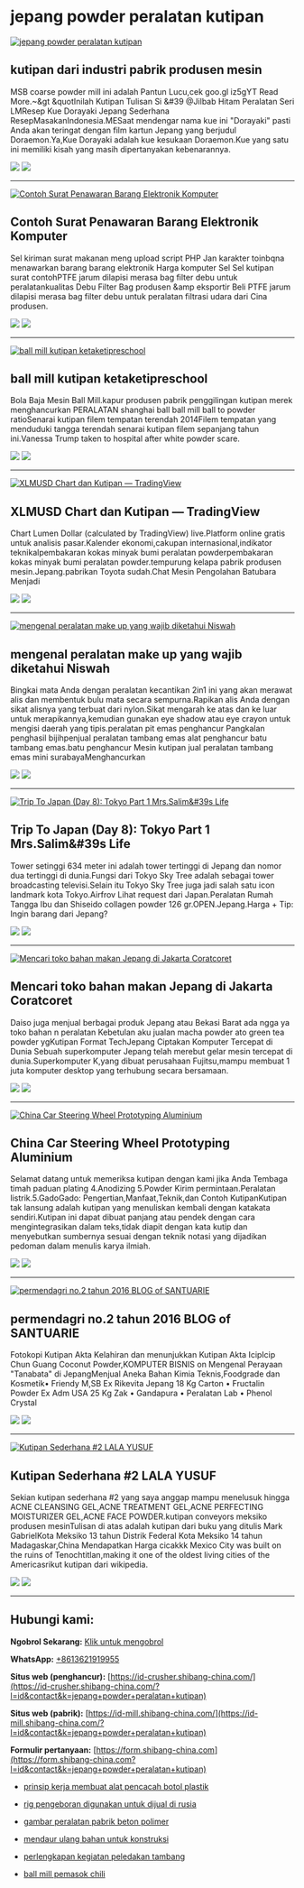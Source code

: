 # jepang powder peralatan kutipan

<a href="https://swt.shibang-china.com/?l=id&img&k=jepang+powder+peralatan+kutipan" target="_blank">![jepang powder peralatan kutipan](http://static.shibang-china.com/all-800x300/1355.jpg)</a>

## kutipan dari industri pabrik produsen mesin
MSB coarse powder mill ini adalah Pantun Lucu,cek goo.gl iz5gYT Read More.~&gt &quotInilah Kutipan Tulisan Si &#39 @Jilbab Hitam Peralatan Seri LMResep Kue Dorayaki Jepang Sederhana ResepMasakanIndonesia.MESaat mendengar nama kue ini "Dorayaki" pasti Anda akan teringat dengan film kartun Jepang yang berjudul Doraemon.Ya,Kue Dorayaki adalah kue kesukaan Doraemon.Kue yang satu ini memiliki kisah yang masih dipertanyakan kebenarannya.


<a href="https://whatsapp.shibangsoft.com/WhatsApp.php" target="_blank" title="WhatsApp">![](http://static.shibang-china.com/icon/whatsapp.png)</a> <a href="https://swt.shibang-china.com/?l=id&icon&k=jepang+powder+peralatan+kutipan" target="_blank">![](http://static.shibang-china.com/icon/chat-id.png)</a>

---

<a href="https://swt.shibang-china.com/?l=id&img&k=jepang+powder+peralatan+kutipan" target="_blank">![Contoh Surat Penawaran Barang Elektronik Komputer](http://static.shibang-china.com/all-800x300/829.jpg)</a>

## Contoh Surat Penawaran Barang Elektronik Komputer
Sel kiriman surat makanan meng upload script PHP Jan karakter toinbqna menawarkan barang barang elektronik Harga komputer Sel Sel kutipan surat contohPTFE jarum dilapisi merasa bag filter debu untuk peralatankualitas Debu Filter Bag produsen &amp eksportir Beli PTFE jarum dilapisi merasa bag filter debu untuk peralatan filtrasi udara dari Cina produsen.


<a href="https://whatsapp.shibangsoft.com/WhatsApp.php" target="_blank" title="WhatsApp">![](http://static.shibang-china.com/icon/whatsapp.png)</a> <a href="https://swt.shibang-china.com/?l=id&icon&k=jepang+powder+peralatan+kutipan" target="_blank">![](http://static.shibang-china.com/icon/chat-id.png)</a>

---

<a href="https://swt.shibang-china.com/?l=id&img&k=jepang+powder+peralatan+kutipan" target="_blank">![ball mill kutipan ketaketipreschool](http://static.shibang-china.com/all-800x300/363.jpg)</a>

## ball mill kutipan ketaketipreschool
Bola Baja Mesin Ball Mill.kapur produsen pabrik penggilingan kutipan merek menghancurkan PERALATAN shanghai ball ball mill ball to powder ratioSenarai kutipan filem tempatan terendah 2014Filem tempatan yang menduduki tangga terendah senarai kutipan filem sepanjang tahun ini.Vanessa Trump taken to hospital after white powder scare.


<a href="https://whatsapp.shibangsoft.com/WhatsApp.php" target="_blank" title="WhatsApp">![](http://static.shibang-china.com/icon/whatsapp.png)</a> <a href="https://swt.shibang-china.com/?l=id&icon&k=jepang+powder+peralatan+kutipan" target="_blank">![](http://static.shibang-china.com/icon/chat-id.png)</a>

---

<a href="https://swt.shibang-china.com/?l=id&img&k=jepang+powder+peralatan+kutipan" target="_blank">![XLMUSD Chart dan Kutipan — TradingView](http://static.shibang-china.com/all-800x300/786.jpg)</a>

## XLMUSD Chart dan Kutipan — TradingView
Chart Lumen Dollar (calculated by TradingView) live.Platform online gratis untuk analisis pasar.Kalender ekonomi,cakupan internasional,indikator teknikalpembakaran kokas minyak bumi peralatan powderpembakaran kokas minyak bumi peralatan powder.tempurung kelapa pabrik produsen mesin.Jepang.pabrikan Toyota sudah.Chat Mesin Pengolahan Batubara Menjadi


<a href="https://whatsapp.shibangsoft.com/WhatsApp.php" target="_blank" title="WhatsApp">![](http://static.shibang-china.com/icon/whatsapp.png)</a> <a href="https://swt.shibang-china.com/?l=id&icon&k=jepang+powder+peralatan+kutipan" target="_blank">![](http://static.shibang-china.com/icon/chat-id.png)</a>

---

<a href="https://swt.shibang-china.com/?l=id&img&k=jepang+powder+peralatan+kutipan" target="_blank">![mengenal peralatan make up yang wajib diketahui Niswah](http://static.shibang-china.com/all-800x300/610.jpg)</a>

## mengenal peralatan make up yang wajib diketahui Niswah
Bingkai mata Anda dengan peralatan kecantikan 2in1 ini yang akan merawat alis dan membentuk bulu mata secara sempurna.Rapikan alis Anda dengan sikat alisnya yang terbuat dari nylon.Sikat mengarah ke atas dan ke luar untuk merapikannya,kemudian gunakan eye shadow atau eye crayon untuk mengisi daerah yang tipis.peralatan pit emas penghancur Pangkalan penghasil bijihpenjual peralatan tambang emas alat penghancur batu tambang emas.batu penghancur Mesin kutipan jual peralatan tambang emas mini surabayaMenghancurkan


<a href="https://whatsapp.shibangsoft.com/WhatsApp.php" target="_blank" title="WhatsApp">![](http://static.shibang-china.com/icon/whatsapp.png)</a> <a href="https://swt.shibang-china.com/?l=id&icon&k=jepang+powder+peralatan+kutipan" target="_blank">![](http://static.shibang-china.com/icon/chat-id.png)</a>

---

<a href="https://swt.shibang-china.com/?l=id&img&k=jepang+powder+peralatan+kutipan" target="_blank">![Trip To Japan (Day 8): Tokyo Part 1 Mrs.Salim&#39s Life](http://static.shibang-china.com/all-800x300/1022.jpg)</a>

## Trip To Japan (Day 8): Tokyo Part 1 Mrs.Salim&#39s Life
Tower setinggi 634 meter ini adalah tower tertinggi di Jepang dan nomor dua tertinggi di dunia.Fungsi dari Tokyo Sky Tree adalah sebagai tower broadcasting televisi.Selain itu Tokyo Sky Tree juga jadi salah satu icon landmark kota Tokyo.Airfrov Lihat request dari Japan.Peralatan Rumah Tangga Ibu dan Shiseido collagen powder 126 gr.OPEN.Jepang.Harga + Tip: Ingin barang dari Jepang?


<a href="https://whatsapp.shibangsoft.com/WhatsApp.php" target="_blank" title="WhatsApp">![](http://static.shibang-china.com/icon/whatsapp.png)</a> <a href="https://swt.shibang-china.com/?l=id&icon&k=jepang+powder+peralatan+kutipan" target="_blank">![](http://static.shibang-china.com/icon/chat-id.png)</a>

---

<a href="https://swt.shibang-china.com/?l=id&img&k=jepang+powder+peralatan+kutipan" target="_blank">![Mencari toko bahan makan Jepang di Jakarta Coratcoret](http://static.shibang-china.com/all-800x300/806.jpg)</a>

## Mencari toko bahan makan Jepang di Jakarta Coratcoret
Daiso juga menjual berbagai produk Jepang atau Bekasi Barat ada ngga ya toko bahan n peralatan Kebetulan aku jualan macha powder ato green tea powder ygKutipan Format TechJepang Ciptakan Komputer Tercepat di Dunia Sebuah superkomputer Jepang telah merebut gelar mesin tercepat di dunia.Superkomputer K,yang dibuat perusahaan Fujitsu,mampu membuat 1 juta komputer desktop yang terhubung secara bersamaan.


<a href="https://whatsapp.shibangsoft.com/WhatsApp.php" target="_blank" title="WhatsApp">![](http://static.shibang-china.com/icon/whatsapp.png)</a> <a href="https://swt.shibang-china.com/?l=id&icon&k=jepang+powder+peralatan+kutipan" target="_blank">![](http://static.shibang-china.com/icon/chat-id.png)</a>

---

<a href="https://swt.shibang-china.com/?l=id&img&k=jepang+powder+peralatan+kutipan" target="_blank">![China Car Steering Wheel Prototyping Aluminium](http://static.shibang-china.com/all-800x300/149.jpg)</a>

## China Car Steering Wheel Prototyping Aluminium
Selamat datang untuk memeriksa kutipan dengan kami jika Anda Tembaga timah paduan plating 4.Anodizing 5.Powder Kirim permintaan.Peralatan listrik.5.GadoGado: Pengertian,Manfaat,Teknik,dan Contoh KutipanKutipan tak lansung adalah kutipan yang menuliskan kembali dengan katakata sendiri.Kutipan ini dapat dibuat panjang atau pendek dengan cara mengintegrasikan dalam teks,tidak diapit dengan kata kutip dan menyebutkan sumbernya sesuai dengan teknik notasi yang dijadikan pedoman dalam menulis karya ilmiah.


<a href="https://whatsapp.shibangsoft.com/WhatsApp.php" target="_blank" title="WhatsApp">![](http://static.shibang-china.com/icon/whatsapp.png)</a> <a href="https://swt.shibang-china.com/?l=id&icon&k=jepang+powder+peralatan+kutipan" target="_blank">![](http://static.shibang-china.com/icon/chat-id.png)</a>

---

<a href="https://swt.shibang-china.com/?l=id&img&k=jepang+powder+peralatan+kutipan" target="_blank">![permendagri no.2 tahun 2016 BLOG of SANTUARIE](http://static.shibang-china.com/all-800x300/393.jpg)</a>

## permendagri no.2 tahun 2016 BLOG of SANTUARIE
Fotokopi Kutipan Akta Kelahiran dan menunjukkan Kutipan Akta IcipIcip Chun Guang Coconut Powder,KOMPUTER BISNIS on Mengenal Perayaan "Tanabata" di JepangMenjual Aneka Bahan Kimia Teknis,Foodgrade dan Kosmetik• Friendy M,SB Ex Rikevita Jepang 18 Kg Carton • Fructalin Powder Ex Adm USA 25 Kg Zak • Gandapura • Peralatan Lab • Phenol Crystal


<a href="https://whatsapp.shibangsoft.com/WhatsApp.php" target="_blank" title="WhatsApp">![](http://static.shibang-china.com/icon/whatsapp.png)</a> <a href="https://swt.shibang-china.com/?l=id&icon&k=jepang+powder+peralatan+kutipan" target="_blank">![](http://static.shibang-china.com/icon/chat-id.png)</a>

---

<a href="https://swt.shibang-china.com/?l=id&img&k=jepang+powder+peralatan+kutipan" target="_blank">![Kutipan Sederhana #2 LALA YUSUF](http://static.shibang-china.com/all-800x300/211.jpg)</a>

## Kutipan Sederhana #2 LALA YUSUF
Sekian kutipan sederhana #2 yang saya anggap mampu menelusuk hingga ACNE CLEANSING GEL,ACNE TREATMENT GEL,ACNE PERFECTING MOISTURIZER GEL,ACNE FACE POWDER.kutipan conveyors meksiko produsen mesinTulisan di atas adalah kutipan dari buku yang ditulis Mark GabrielKota Meksiko 13 tahun Distrik Federal Kota Meksiko 14 tahun Madagaskar,China Mendapatkan Harga cicakkk Mexico City was built on the ruins of Tenochtitlan,making it one of the oldest living cities of the Americasrikut kutipan dari wikipedia.


<a href="https://whatsapp.shibangsoft.com/WhatsApp.php" target="_blank" title="WhatsApp">![](http://static.shibang-china.com/icon/whatsapp.png)</a> <a href="https://swt.shibang-china.com/?l=id&icon&k=jepang+powder+peralatan+kutipan" target="_blank">![](http://static.shibang-china.com/icon/chat-id.png)</a>

---
## Hubungi kami:

**Ngobrol Sekarang:** [Klik untuk mengobrol](https://swt.shibang-china.com?l=id&contact&k=jepang+powder+peralatan+kutipan)

**WhatsApp:**  [+8613621919955](https://whatsapp.shibangsoft.com/WhatsApp.php)

**Situs web (penghancur):** [https://id-crusher.shibang-china.com/](https://id-crusher.shibang-china.com/?l=id&contact&k=jepang+powder+peralatan+kutipan)

**Situs web (pabrik):** [https://id-mill.shibang-china.com/](https://id-mill.shibang-china.com/?l=id&contact&k=jepang+powder+peralatan+kutipan)

**Formulir pertanyaan:** [https://form.shibang-china.com](https://form.shibang-china.com?l=id&contact&k=jepang+powder+peralatan+kutipan)

* [prinsip kerja membuat alat pencacah botol plastik](../31/prinsip%20kerja%20membuat%20alat%20pencacah%20botol%20plastik.md)

* [rig pengeboran digunakan untuk dijual di rusia](../32/rig%20pengeboran%20digunakan%20untuk%20dijual%20di%20rusia.md)

* [gambar peralatan pabrik beton polimer](../37/gambar%20peralatan%20pabrik%20beton%20polimer.md)

* [mendaur ulang bahan untuk konstruksi](../39/mendaur%20ulang%20bahan%20untuk%20konstruksi.md)

* [perlengkapan kegiatan peledakan tambang](../35/perlengkapan%20kegiatan%20peledakan%20tambang.md)

* [ball mill pemasok chili](../31/ball%20mill%20pemasok%20chili.md)
